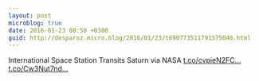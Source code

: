 ```yaml
---
layout: post
microblog: true
date: 2016-01-23 08:50 +0300
guid: http://desparoz.micro.blog/2016/01/23/t690773511791575040.html
---
```

International Space Station Transits Saturn via NASA [t.co/cvpieN2FC...](https://t.co/cvpieN2FCD) [t.co/Cw3Nut7nd...](https://t.co/Cw3Nut7ndE)
